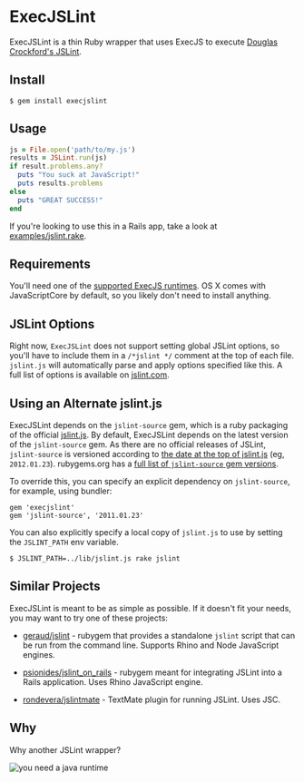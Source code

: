ExecJSLint
==========

ExecJSLint is a thin Ruby wrapper that uses ExecJS to execute [Douglas Crockford's JSLint][jslint].

Install
-------

```
$ gem install execjslint
```

Usage
-----

```ruby
js = File.open('path/to/my.js')
results = JSLint.run(js)
if result.problems.any?
  puts "You suck at JavaScript!"
  puts results.problems
else
  puts "GREAT SUCCESS!"
end
```

If you're looking to use this in a Rails app, take a look at
[examples/jslint.rake][rake].

Requirements
------------

You'll need one of the [supported ExecJS runtimes][execjs-runtimes]. OS X
comes with JavaScriptCore by default, so you likely don't need to install
anything.

JSLint Options
--------------

Right now, `ExecJSLint` does not support setting global JSLint options, so you'll
have to include them in a `/*jslint */` comment at the top of each file.
`jslint.js` will automatically parse and apply options specified like this. A
full list of options is available on [jslint.com][jslint-options].

Using an Alternate jslint.js
----------------------------

ExecJSLint depends on the `jslint-source` gem, which is a ruby packaging
of the official [jslint.js][jslintjs]. By default, ExecJSLint depends on the
latest version of the `jslint-source` gem. As there are no official releases
of JSLint, `jslint-source` is versioned according to [the date at the top of
jslint.js][jslint-date] (eg, `2012.01.23`). rubygems.org has a [full list of
`jslint-source` gem versions][source-versions].

To override this, you can specify an explicit dependency on `jslint-source`,
for example, using bundler:

```
gem 'execjslint'
gem 'jslint-source', '2011.01.23'
```

You can also explicitly specify a local copy of `jslint.js` to use by setting
the `JSLINT_PATH` env variable.

```
$ JSLINT_PATH=../lib/jslint.js rake jslint
```

Similar Projects
----------------

ExecJSLint is meant to be as simple as possible. If it doesn't fit your needs,
you may want to try one of these projects:

* [geraud/jslint][geraud] - rubygem that provides a standalone `jslint` script
  that can be run from the command line. Supports Rhino and Node JavaScript
  engines.

* [psionides/jslint\_on\_rails][on-rails] - rubygem meant for integrating JSLint into a
  Rails application. Uses Rhino JavaScript engine.

* [rondevera/jslintmate][jslintmate] - TextMate plugin for running JSLint. Uses JSC.

Why
---

Why another JSLint wrapper?

![you need a java runtime](http://mintdigital.github.com/execjslint/java.png)

[jslint]: <http://jslint.com/>
[rake]: <https://github.com/mintdigital/jslint/blob/master/examples/jslint.rake>
[execjs-runtimes]: <https://github.com/sstephenson/execjs/blob/master/README.md>
[jslintjs]: <https://github.com/douglascrockford/JSLint/blob/master/jslint.js>
[jslint-date]: <https://github.com/douglascrockford/JSLint/blob/master/jslint.js#L2>
[jslint-options]: <http://www.jslint.com/lint.html#options>
[source-versions]: <http://rubygems.org/gems/jslint-source/versions>
[geraud]: <https://github.com/geraud/jslint>
[on-rails]: <https://github.com/psionides/jslint_on_rails>
[jslintmate]: <https://github.com/rondevera/jslintmate>
